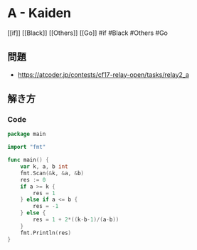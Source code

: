 # A - Kaiden
[[if]] [[Black]] [[Others]] [[Go]]
#if #Black #Others #Go 

## 問題
- https://atcoder.jp/contests/cf17-relay-open/tasks/relay2_a

## 解き方
### Code
```go
package main

import "fmt"

func main() {
	var k, a, b int
	fmt.Scan(&k, &a, &b)
	res := 0
	if a >= k {
		res = 1
	} else if a <= b {
		res = -1
	} else {
		res = 1 + 2*((k-b-1)/(a-b))
	}
	fmt.Println(res)
}
```